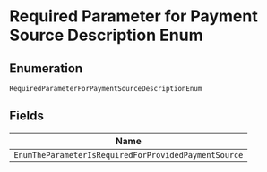 
# Required Parameter for Payment Source Description Enum

## Enumeration

`RequiredParameterForPaymentSourceDescriptionEnum`

## Fields

| Name |
|  --- |
| `EnumTheParameterIsRequiredForProvidedPaymentSource` |

